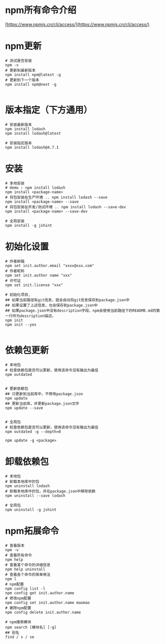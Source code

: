 <a name="T8jpC"></a>
# npm所有命令介绍
[https://www.npmjs.cn/cli/access/](https://www.npmjs.cn/cli/access/)
<a name="VCfzL"></a>
# npm更新
```shell
# 测试是否安装
npm -v 
# 更新到最新版本
npm install npm@latest -g
# 更新到下一个版本
npm install npm@next -g


```
<a name="sL4fT"></a>
# 版本指定（下方通用）
```shell
# 安装最新版本
npm install lodash 
npm install lodash@latest

# 安装指定版本
npm install lodash@4.7.1
```
<a name="d0jkk"></a>
# 安装
```shell
# 本地安装
# demo : npm install lodash
npm install <package-name>
# 将包安装在生产环境 .. npm install lodash --save
npm install <package-name> --save
# 将包安装在开发/测试环境 .. npm install lodash --save-dev
npm install <package-name> --save-dev

# 全局安装
npm install -g jshint
```
<a name="CDgR0"></a>
# 初始化设置
```shell
# 作者邮箱
npm set init.author.email "xxxx@xxx.com"
# 作者昵称
npm set init.author name "xxx"
# 许可证
npm set init.license "xxx"

# 初始化项目,
## 如果当前路径有git信息，就会自动将git信息保存到package.json中
## 如果设置了上述信息，也会保存到package.json中
## 如果package.json中没有description字段，npm会使用当前路径下的README.md的第一行作为description描述。
npm init
npm init --yes


```
<a name="Pd0ny"></a>
# 依赖包更新
```shell
# 本地包
# 检查依赖包是否可以更新，使用该命令没有输出为最佳
npm outdated


# 更新依赖包
## 只更新到当前库中，不修改package.json
npm update
## 更新当前库，并更新package.json文件
npm update --save


# 全局包
# 检查依赖包是否可以更新，使用该命令没有输出为最佳
npm outdated -g --depth=0

npm update -g <package>
```
<a name="F6xua"></a>
# 卸载依赖包
```shell
# 本地包
# 卸载本地库中的包
npm uninstall lodash
# 卸载本地库中的包，并在package.json中移除依赖
npm uninstall --save lodash

# 全局包
npm uninstall -g jshint
```



# npm拓展命令

```shell
# 查看版本
npm -v
# 查看所有命令
npm help
# 查看某个命令的详细信息
npm help uninstall
# 查看各个命令的简单用法
npm l
# npm配置
npm config list -l
npm config get init.author.name
# 修改npm配置
npm config set init.author.name maomao
# 删除npm配置
npm config delete init.author.name

# npm搜索模块
npm search [模块名] [-g]
## 别名
find / s / se

```

